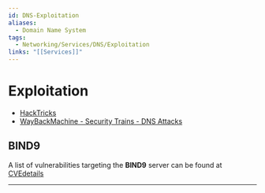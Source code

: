 ```yaml
---
id: DNS-Exploitation
aliases:
  - Domain Name System
tags:
  - Networking/Services/DNS/Exploitation
links: "[[Services]]"
---
```


# Exploitation

- [HackTricks](https://book.hacktricks.wiki/en/network-services-pentesting/pentesting-dns.html)
- [WayBackMachine - Security Trains - DNS Attacks](https://web.archive.org/web/20250329174745/https://securitytrails.com/blog/most-popular-types-dns-attacks)

<!-- BIND9 {{{-->
## BIND9

A list of vulnerabilities targeting the **BIND9** server can be found at
[CVEdetails](https://www.cvedetails.com/product/144/ISC-Bind.html?vendor_id=64)

___
<!-- }}} -->
